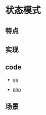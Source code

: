# 状态模式

## 特点

## 实现

## code

- [go](../script/go/dp/state.go)

- [php](src/php_design_patterns/state/state.php)

## 场景